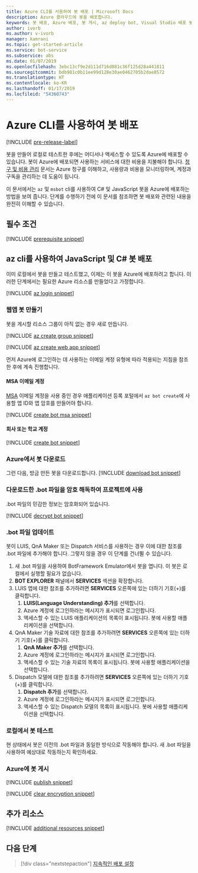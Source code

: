 ```yaml
---
title: Azure CLI를 사용하여 봇 배포 | Microsoft Docs
description: Azure 클라우드에 봇을 배포합니다.
keywords: 봇 배포, Azure 배포, 봇 게시, az deploy bot, Visual Studio 배포 봇, msbot publish, msbot clone
author: ivorb
ms.author: v-ivorb
manager: kamrani
ms.topic: get-started-article
ms.service: bot-service
ms.subservice: abs
ms.date: 01/07/2019
ms.openlocfilehash: 3ebc13cf9e2d111d716d081c36f125d28a441811
ms.sourcegitcommit: bdb981c0b11ee99d128e30ae0462705b2dae8572
ms.translationtype: HT
ms.contentlocale: ko-KR
ms.lasthandoff: 01/17/2019
ms.locfileid: "54360743"
---
```

# <a name="deploy-your-bot-using-azure-cli"></a>Azure CLI를 사용하여 봇 배포

[!INCLUDE [pre-release-label](./includes/pre-release-label.md)]

봇을 만들어 로컬로 테스트한 후에는 어디서나 액세스할 수 있도록 Azure에 배포할 수 있습니다. 봇이 Azure에 배포되면 사용하는 서비스에 대한 비용을 지불해야 합니다. [청구 및 비용 관리](https://docs.microsoft.com/en-us/azure/billing/) 문서는 Azure 청구를 이해하고, 사용량과 비용을 모니터링하며, 계정과 구독을 관리하는 데 도움이 됩니다.

이 문서에서는 `az` 및 `msbot` cli를 사용하여 C# 및 JavaScript 봇을 Azure에 배포하는 방법을 보여 줍니다. 단계를 수행하기 전에 이 문서를 참조하면 봇 배포와 관련된 내용을 완전히 이해할 수 있습니다.

## <a name="prerequisites"></a>필수 조건

[!INCLUDE [prerequisite snippet](~/includes/deploy/snippet-prerequisite.md)]


## <a name="deploy-javascript-and-c-bots-using-az-cli"></a>az cli를 사용하여 JavaScript 및 C# 봇 배포

이미 로컬에서 봇을 만들고 테스트했고, 이제는 이 봇을 Azure에 배포하려고 합니다. 이러한 단계에서는 필요한 Azure 리소스를 만들었다고 가정합니다.

[!INCLUDE [az login snippet](~/includes/deploy/snippet-az-login.md)]

### <a name="create-a-web-app-bot"></a>웹앱 봇 만들기

봇을 게시할 리소스 그룹이 아직 없는 경우 새로 만듭니다.

[!INCLUDE [az create group snippet](~/includes/deploy/snippet-az-create-group.md)]

[!INCLUDE [az create web app snippet](~/includes/deploy/snippet-create-web-app.md)]

먼저 Azure에 로그인하는 데 사용하는 이메일 계정 유형에 따라 적용되는 지침을 참조한 후에 계속 진행합니다.

#### <a name="msa-email-account"></a>MSA 이메일 계정

[MSA](https://en.wikipedia.org/wiki/Microsoft_account) 이메일 계정을 사용 중인 경우 애플리케이션 등록 포털에서 `az bot create`에 사용할 앱 ID와 앱 암호를 만들어야 합니다.

[!INCLUDE [create bot msa snippet](~/includes/deploy/snippet-create-bot-msa.md)]

#### <a name="business-or-school-account"></a>회사 또는 학교 계정

[!INCLUDE [create bot snippet](~/includes/deploy/snippet-create-bot.md)]

### <a name="download-the-bot-from-azure"></a>Azure에서 봇 다운로드

그런 다음, 방금 만든 봇을 다운로드합니다. 
[!INCLUDE [download bot snippet](~/includes/deploy/snippet-download-bot.md)]

### <a name="decrypt-the-downloaded-bot-file-and-use-in-your-project"></a>다운로드한 .bot 파일을 암호 해독하여 프로젝트에 사용

.bot 파일의 민감한 정보는 암호화되어 있습니다.

[!INCLUDE [decrypt bot snippet](~/includes/deploy/snippet-decrypt-bot.md)]

### <a name="update-the-bot-file"></a>.bot 파일 업데이트

봇이 LUIS, QnA Maker 또는 Dispatch 서비스를 사용하는 경우 이에 대한 참조를 .bot 파일에 추가해야 합니다. 그렇지 않을 경우 이 단계를 건너뛸 수 있습니다.

1. 새 .bot 파일을 사용하여 BotFramework Emulator에서 봇을 엽니다. 이 봇은 로컬에서 실행할 필요가 없습니다.
1. **BOT EXPLORER** 패널에서 **SERVICES** 섹션을 확장합니다.
1. LUIS 앱에 대한 참조를 추가하려면 **SERVICES** 오른쪽에 있는 더하기 기호(+)를 클릭합니다.
   1. **LUIS(Language Understanding) 추가**를 선택합니다.
   1. Azure 계정에 로그인하라는 메시지가 표시되면 로그인합니다.
   1. 액세스할 수 있는 LUIS 애플리케이션의 목록이 표시됩니다. 봇에 사용할 애플리케이션을 선택합니다.
1. QnA Maker 기술 자료에 대한 참조를 추가하려면 **SERVICES** 오른쪽에 있는 더하기 기호(+)를 클릭합니다.
   1. **QnA Maker 추가**를 선택합니다.
   1. Azure 계정에 로그인하라는 메시지가 표시되면 로그인합니다.
   1. 액세스할 수 있는 기술 자료의 목록이 표시됩니다. 봇에 사용할 애플리케이션을 선택합니다.
1. Dispatch 모델에 대한 참조를 추가하려면 **SERVICES** 오른쪽에 있는 더하기 기호(+)를 클릭합니다.
   1. **Dispatch 추가**를 선택합니다.
   1. Azure 계정에 로그인하라는 메시지가 표시되면 로그인합니다.
   1. 액세스할 수 있는 Dispatch 모델의 목록이 표시됩니다. 봇에 사용할 애플리케이션을 선택합니다.

### <a name="test-your-bot-locally"></a>로컬에서 봇 테스트

현 상태에서 봇은 이전의 .bot 파일과 동일한 방식으로 작동해야 합니다. 새 .bot 파일을 사용하여 예상대로 작동하는지 확인하세요.

### <a name="publish-your-bot-to-azure"></a>Azure에 봇 게시

<!-- TODO: re-encrypt your .bot file? -->

[!INCLUDE [publish snippet](~/includes/deploy/snippet-publish.md)]

<!-- TODO: If we tell them to re-encrypt, this step is not necessary. -->

[!INCLUDE [clear encryption snippet](~/includes/deploy/snippet-clear-encryption.md)]

## <a name="additional-resources"></a>추가 리소스

[!INCLUDE [additional resources snippet](~/includes/deploy/snippet-additional-resources.md)]

## <a name="next-steps"></a>다음 단계
> [!div class="nextstepaction"]
> [지속적인 배포 설정](bot-service-build-continuous-deployment.md)

